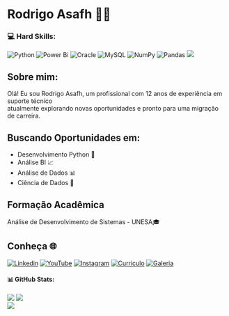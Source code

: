 # Rodrigo Asafh 👨‍💻
### 💻 Hard Skills:
![Python](https://img.shields.io/badge/python-3670A0?style=for-the-badge&logo=python&logoColor=ffdd54)
![Power Bi](https://img.shields.io/badge/power_bi-F2C811?style=for-the-badge&logo=powerbi&logoColor=black)
![Oracle](https://img.shields.io/badge/Oracle-F80000?style=for-the-badge&logo=oracle&logoColor=white)
![MySQL](https://img.shields.io/badge/mysql-%2300000f.svg?style=for-the-badge&logo=mysql&logoColor=white)
![NumPy](https://img.shields.io/badge/numpy-%23013243.svg?style=for-the-badge&logo=numpy&logoColor=white)
![Pandas](https://img.shields.io/badge/pandas-%23150458.svg?style=for-the-badge&logo=pandas&logoColor=white)
[![](https://visitcount.itsvg.in/api?id=rasafhdev&icon=0&color=12)](https://visitcount.itsvg.in)

## Sobre mim:
Olá! Eu sou Rodrigo Asafh, um profissional com 12 anos de experiência em suporte técnico<br>atualmente explorando novas oportunidades e pronto para uma migração de carreira.<br>

## Buscando Oportunidades em:
* Desenvolvimento Python 🐍
* Análise BI 📈
* Análise de Dados 📊
* Ciência de Dados 🧪

## Formação Acadêmica
Análise de Desenvolvimento de Sistemas - UNESA🎓

## Conheça 🌐
[![Linkedin](https://img.shields.io/badge/linkedin-blue?style=for-the-badge&logo=linkedin)](https://linkedin.com/in/rodrigoasafh/) 
[![YouTube](https://img.shields.io/badge/youtube-%23FF0000?style=for-the-badge&logo=youtube&logoColor=white)](https://youtube.com/@UmDevDesempregado) 
[![Instagram](https://img.shields.io/badge/instagram-%23DF683D?style=for-the-badge&logo=Instagram&logoColor=white)](https://instagram.com/umdevdesempregado/) 
[![Curriculo](https://img.shields.io/badge/Curriculo-black?style=for-the-badge&logo=google%20drive)](https://drive.google.com/uc?export=download&id=1oMeMxmJwdDIIcg-e1cCDJDRh83Uh3_1R) 
[![Galeria](https://img.shields.io/badge/Galeria%20de%20Certificados-%23013243?style=for-the-badge&logo=Google%20Photos&logoColor=white)](https://drive.google.com/drive/folders/1xLWiXPIXju7-Aesnj9-rG8kn54f89Q2Y?usp=sharing)


#### 📊 GitHub Stats:
![](https://github-readme-stats.vercel.app/api?username=rasafhdev&theme=dark&hide_border=false&include_all_commits=true&count_private=true)
![](https://github-readme-streak-stats.herokuapp.com/?user=rasafhdev&theme=dark&hide_border=false)<br/>
![](https://github-readme-stats.vercel.app/api/top-langs/?username=rasafhdev&theme=dark&hide_border=false&include_all_commits=true&count_private=true&layout=compact)

